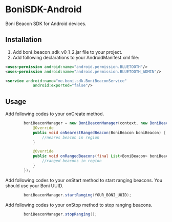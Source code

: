 BoniSDK-Android
===============

Boni Beacon SDK for Android devices.

Installation
-------
1. Add boni_beacon_sdk_v0_1_2.jar file to your project.
2. Add following declarations to your AndroidManifest.xml file:

```xml
<uses-permission android:name="android.permission.BLUETOOTH"/>
<uses-permission android:name="android.permission.BLUETOOTH_ADMIN"/>
```
```xml
<service android:name="me.boni.sdk.BoniBeaconService"
            android:exported="false"/>
```

Usage
-------
Add following codes to your onCreate method.

```java
        boniBeaconManager = new BoniBeaconManager(context, new BoniBeaconListener() {
            @Override
            public void onNearestRangedBeacon(BoniBeacon boniBeacon) {
                //neares beacon in region
            }

            @Override
            public void onRangedBeacons(final List<BoniBeacon> boniBeacons) {
                //ranged beacons in region
            }
        });
```

Add following codes to your onStart method to start ranging beacons. You should use your Boni UUID.

```java
        boniBeaconManager.startRanging(YOUR_BONI_UUID);
```

Add following codes to your onStop method to stop ranging beacons.

```java
        boniBeaconManager.stopRanging();
```
